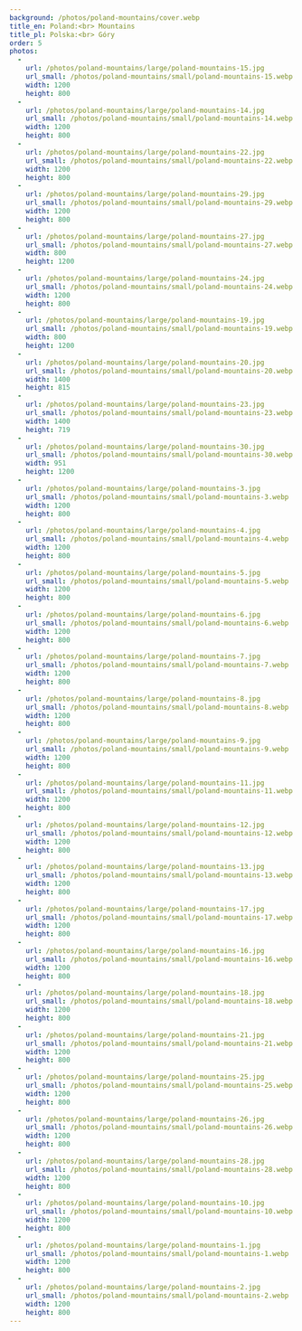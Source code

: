 ```yaml
---
background: /photos/poland-mountains/cover.webp
title_en: Poland:<br> Mountains
title_pl: Polska:<br> Góry
order: 5
photos:
  -
    url: /photos/poland-mountains/large/poland-mountains-15.jpg
    url_small: /photos/poland-mountains/small/poland-mountains-15.webp
    width: 1200
    height: 800
  -
    url: /photos/poland-mountains/large/poland-mountains-14.jpg
    url_small: /photos/poland-mountains/small/poland-mountains-14.webp
    width: 1200
    height: 800
  -
    url: /photos/poland-mountains/large/poland-mountains-22.jpg
    url_small: /photos/poland-mountains/small/poland-mountains-22.webp
    width: 1200
    height: 800
  -
    url: /photos/poland-mountains/large/poland-mountains-29.jpg
    url_small: /photos/poland-mountains/small/poland-mountains-29.webp
    width: 1200
    height: 800
  -
    url: /photos/poland-mountains/large/poland-mountains-27.jpg
    url_small: /photos/poland-mountains/small/poland-mountains-27.webp
    width: 800
    height: 1200
  -
    url: /photos/poland-mountains/large/poland-mountains-24.jpg
    url_small: /photos/poland-mountains/small/poland-mountains-24.webp
    width: 1200
    height: 800
  -
    url: /photos/poland-mountains/large/poland-mountains-19.jpg
    url_small: /photos/poland-mountains/small/poland-mountains-19.webp
    width: 800
    height: 1200
  -
    url: /photos/poland-mountains/large/poland-mountains-20.jpg
    url_small: /photos/poland-mountains/small/poland-mountains-20.webp
    width: 1400
    height: 815
  -
    url: /photos/poland-mountains/large/poland-mountains-23.jpg
    url_small: /photos/poland-mountains/small/poland-mountains-23.webp
    width: 1400
    height: 719
  -
    url: /photos/poland-mountains/large/poland-mountains-30.jpg
    url_small: /photos/poland-mountains/small/poland-mountains-30.webp
    width: 951
    height: 1200
  -
    url: /photos/poland-mountains/large/poland-mountains-3.jpg
    url_small: /photos/poland-mountains/small/poland-mountains-3.webp
    width: 1200
    height: 800
  -
    url: /photos/poland-mountains/large/poland-mountains-4.jpg
    url_small: /photos/poland-mountains/small/poland-mountains-4.webp
    width: 1200
    height: 800
  -
    url: /photos/poland-mountains/large/poland-mountains-5.jpg
    url_small: /photos/poland-mountains/small/poland-mountains-5.webp
    width: 1200
    height: 800
  -
    url: /photos/poland-mountains/large/poland-mountains-6.jpg
    url_small: /photos/poland-mountains/small/poland-mountains-6.webp
    width: 1200
    height: 800
  -
    url: /photos/poland-mountains/large/poland-mountains-7.jpg
    url_small: /photos/poland-mountains/small/poland-mountains-7.webp
    width: 1200
    height: 800
  -
    url: /photos/poland-mountains/large/poland-mountains-8.jpg
    url_small: /photos/poland-mountains/small/poland-mountains-8.webp
    width: 1200
    height: 800
  -
    url: /photos/poland-mountains/large/poland-mountains-9.jpg
    url_small: /photos/poland-mountains/small/poland-mountains-9.webp
    width: 1200
    height: 800
  -
    url: /photos/poland-mountains/large/poland-mountains-11.jpg
    url_small: /photos/poland-mountains/small/poland-mountains-11.webp
    width: 1200
    height: 800
  -
    url: /photos/poland-mountains/large/poland-mountains-12.jpg
    url_small: /photos/poland-mountains/small/poland-mountains-12.webp
    width: 1200
    height: 800
  -
    url: /photos/poland-mountains/large/poland-mountains-13.jpg
    url_small: /photos/poland-mountains/small/poland-mountains-13.webp
    width: 1200
    height: 800
  -
    url: /photos/poland-mountains/large/poland-mountains-17.jpg
    url_small: /photos/poland-mountains/small/poland-mountains-17.webp
    width: 1200
    height: 800
  -
    url: /photos/poland-mountains/large/poland-mountains-16.jpg
    url_small: /photos/poland-mountains/small/poland-mountains-16.webp
    width: 1200
    height: 800
  -
    url: /photos/poland-mountains/large/poland-mountains-18.jpg
    url_small: /photos/poland-mountains/small/poland-mountains-18.webp
    width: 1200
    height: 800
  -
    url: /photos/poland-mountains/large/poland-mountains-21.jpg
    url_small: /photos/poland-mountains/small/poland-mountains-21.webp
    width: 1200
    height: 800
  -
    url: /photos/poland-mountains/large/poland-mountains-25.jpg
    url_small: /photos/poland-mountains/small/poland-mountains-25.webp
    width: 1200
    height: 800
  -
    url: /photos/poland-mountains/large/poland-mountains-26.jpg
    url_small: /photos/poland-mountains/small/poland-mountains-26.webp
    width: 1200
    height: 800
  -
    url: /photos/poland-mountains/large/poland-mountains-28.jpg
    url_small: /photos/poland-mountains/small/poland-mountains-28.webp
    width: 1200
    height: 800
  -
    url: /photos/poland-mountains/large/poland-mountains-10.jpg
    url_small: /photos/poland-mountains/small/poland-mountains-10.webp
    width: 1200
    height: 800
  -
    url: /photos/poland-mountains/large/poland-mountains-1.jpg
    url_small: /photos/poland-mountains/small/poland-mountains-1.webp
    width: 1200
    height: 800
  -
    url: /photos/poland-mountains/large/poland-mountains-2.jpg
    url_small: /photos/poland-mountains/small/poland-mountains-2.webp
    width: 1200
    height: 800
---
```


